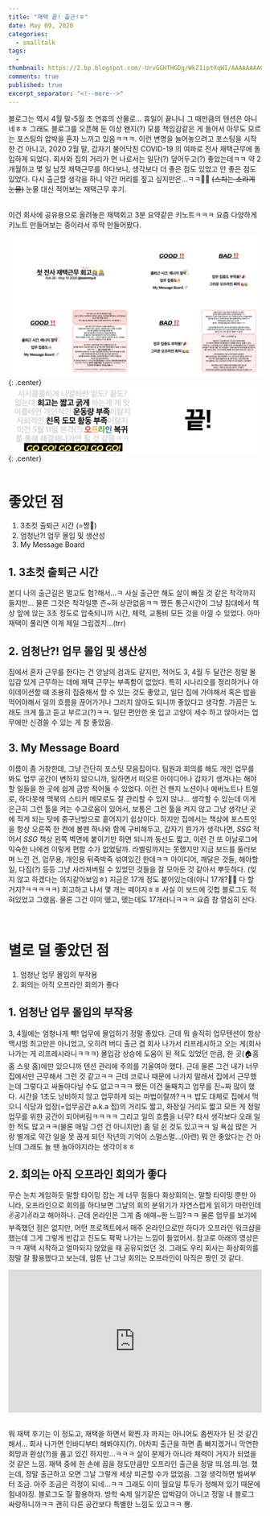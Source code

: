 ```yaml
---
title: "재택 끝! 출근!ㅎ"
date: May 09, 2020
categories:
  - smalltalk
tags:
  - 
thumbnail: https://2.bp.blogspot.com/-UrvGGHTHGDg/WkZ1iptXqWI/AAAAAAAACmM/XAteAf8SkG0-xgJt20KAH8C6JK_fIFmrwCLcBGAs/s1600/so%2Bexcited.jpg
comments: true
published: true
excerpt_separator: "<!--more-->"
---
```


블로그는 역시 4월 말-5월 초 연휴의 산물로... 휴일이 끝나니 그 때만큼의 텐션은 아니네ㅎㅎ 그래도 블로그를 오픈해 둔 이상 왠지(?) 모를 책임감같은 게 들어서 아무도 모르는 포스팅의 압박을 혼자 느끼고 있음ㅋㅋㅋ. 이런 변명을 늘어놓으려고 포스팅을 시작한 건 아니고, 2020 2월 말, 갑자기 불어닥친 COVID-19 의 여파로 전사 재택근무에 돌입하게 되었다. 회사와 집의 거리가 먼 나로서는 일단(?) 덮어두고(?) 좋았는데ㅋㅋ 약 2개월하고 몇 일 남짓 재택근무를 하다보니, 생각보다 더 좋은 점도 있었고 안 좋은 점도 있었다. 다시 출근할 생각을 하니 약간 머리를 짚고 싶지만은...ㅋㅋ🤦‍♀️ ~~(스치는 소라게 눈물)~~ 눈물 대신 적어보는 재택근무 후기. <!--more-->

<br>
이건 회사에 공유용으로 올려놓은 재택회고 3분 요약같은 키노트ㅋㅋㅋ 요즘 다양하게 키노트 만들어보는 중이라서 후딱 만들어봤다.

![input](/images/work_from_home_1.png){: .center}  
![input](/images/work_from_home_2.png){: .center}  
<br>

# 좋았던 점
1. 3초컷 출퇴근 시간 (=쨩💛)
2. 엄청난?! 업무 몰입 및 생산성
3. My Message Board

## 1. 3초컷 출퇴근 시간
본디 나의 출근길은 멀고도 험?해서...ㅋ 사실 출근만 해도 살이 빠질 것 같은 착각까지 들지만... 물론 그것은 착각일뿐 즌~혀 상관없음ㅋㅋ 쨌든 통근시간이 그냥 침대에서 책상 앞에 앉는 3초 정도로 압축되니까 시간, 체력, 교통비 모든 것을 아낄 수 있었다. 아마 재택이 풀리면 이게 제일 그립겠지...(trr)

## 2. 엄청난?! 업무 몰입 및 생산성
집에서 혼자 근무를 한다는 건 양날의 검과도 같지만, 적어도 3, 4월 두 달간은 정말 몰입감 있게 근무하는 데에 재택 근무는 부족함이 없었다. 특히 시나리오를 정리하거나 아이데이션할 떄 조용히 집중해서 할 수 있는 것도 좋았고, 일단 집에 가야해서 혹은 밥을 먹어야해서 일의 흐름을 끊어가거나 그러지 않아도 되니까 좋았다고 생각함. 가끔은 노래도 크게 틀고 듣고 부르고(?)ㅋㅋ. 일단 편안한 옷 입고 고양이 세수 하고 앉아서는 업무에만 신경쓸 수 있는 게 참 좋았음.

## 3. My Message Board
이름이 좀 거창한데, 그냥 간단히 포스팃 모음집이다. 팀원과 회의를 해도 개인 업무를 봐도 업무 공간이 변하지 않으니까, 일하면서 떠오른 아이디어나 갑자기 생겨나는 해야할 일들을 한 곳에 쉽게 금방 적어둘 수 있었다. 이런 건 왠지 노션이나 에버노트나 트렐로, 하다못해 맥북의 스티커 메모로도 잘 관리할 수 있지 않냐... 생각할 수 있는데 이게 은근히 그런 툴을 켜는 수고로움이 있어서, 보통은 그런 툴을 켜지 않고 그냥 생각난 곳에 적게 되는 탓에 중구난방으로 흩어지기 쉽상이다. 하지만 집에서는 책상에 포스트잇을 항상 오른쪽 한 켠에 볼펜 하나와 함께 구비해두고, 갑자기 뭔가가 생각나면, *SSG* 적어서 *SSG* 책상 왼쪽 벽면에 붙이기만 하면 되니까 동선도 짧고, 이런 건 또 아날로그에 익숙한 나에겐 이렇게 편할 수가 없었달까. 라벨링까지는 못했지만 지금 보드를 둘러보며 느낀 건, 업무용, 개인용 뒤죽박죽 섞여있긴 한데ㅋㅋ 아이디어, 깨달은 것들, 해야할 일, 다짐(?) 등등 그냥 사라져버릴 수 있었던 것들을 잘 모아둔 것 같아서 뿌듯하다. (잊지 않고 하겠다는 의지같아보임ㅎ) 지금은 17개 정도 붙어있는데(아니 17개?🤷‍♀️ 다 할 거지?ㅋㅋㅋㅋㅋ) 회고하고 나서 몇 개는 떼야지ㅎㅎ 사실 이 보드에 깃헙 블로그도 적혀있었고 그랬음. 물론 그건 이미 뗐고, 뗐는데도 17개라니ㅋㅋㅋ 요즘 참 열심히 산다.

<br>

# 별로 덜 좋았던 점
1. 엄청난 업무 몰입의 부작용
2. 회의는 아직 오프라인 회의가 좋다

## 1. 엄청난 업무 몰입의 부작용
3, 4월에는 엄청나게 뺙! 업무에 몰입하기 정말 좋았다. 근데 뭐 솔직히 업무텐션이 항상 맥시멈 최고만은 아니었고, 오히려 버디 출근 겸 회사 나가서 리프레시하고 오는 게(회사 나가는 게 리프레시라니ㅋㅋㅋ) 몰입감 상승에 도움이 된 적도 있었던 만큼, 한 곳(🏠홈 홈 스윗 홈)에만 있으니까 텐션 관리에 주의를 기울여야 했다. 근데 물론 그건 내가 너무 집에서만 근무해서 그런 것 같고ㅋㅋ 근데 코로나 때문에 나가지 말래서 집에서 근무했는데 그렇다고 싸돌아다닐 수도 없고ㅋㅋㅋ 쨌든 이건 둘째치고 업무를 진~짜 많이 했다. 시간을 1초도 낭비하지 않고 업무하게 되는 마법이랄까?ㅋㅋ 밥도 대체로 집에서 먹으니 식당과 업장(=업무공간 a.k.a 집)의 거리도 짧고, 화장실 거리도 짧고 모든 게 정말 업무를 위한 공간이 되어버림ㅋㅋㅋㅋ 그리고 일의 흐름을 너무? 타서 생각보다 오래 일한 적도 많고ㅋㅋ(물론 매일 그런 건 아니지만) 좀 덜 쉰 것도 있고ㅋㅋ 일 욕심 많은 거랑 별개로 약간 일을 못 끊게 되던 작년의 기억이 스멀스멀...(아련) 뭐 안 좋았다는 건 아닌데 그래도 놀 땐 놀아야지라는 생각이ㅎㅎ

## 2. 회의는 아직 오프라인 회의가 좋다
무슨 눈치 게임하듯 말할 타이밍 잡는 게 너무 힘들다 화상회의는. 말할 타이밍 뿐만 아니라, 오프라인으로 회의를 하다보면 그날의 회의 분위기가 자연스럽게 읽히기 마련인데 ✌️공기✌️라고 해야하나. 근데 온라인은 그게 좀 애매~한 느낌?ㅋㅋ 물론 업무를 보기에 부족했던 점은 없지만, 어떤 프로젝트에서 매주 온라인으로만 하다가 오프라인 워크샵을 했는데 그게 그렇게 반갑고 진도도 팍팍 나가는 느낌이 들었어서. 참고로 아래의 영상은ㅋㅋ 재택 시작하고 얼마되지 않았을 때 공유되었던 것. 그래도 우리 회사는 화상회의를 정말 잘 활용했다고 보는데, 암튼 난 그냥 회의는 오프라인이 아직은 짱인 것 같다. 


<style>.embed-container { position: relative; padding-bottom: 56.25%; height: 0; overflow: hidden; max-width: 100%; } .embed-container iframe, .embed-container object, .embed-container embed { position: absolute; top: 0; left: 0; width: 100%; height: 100%; }</style><div class='embed-container'><iframe src='https://www.youtube.com/embed/DYu_bGbZiiQ' frameborder='0' allowfullscreen></iframe></div>
<br>

뭐 재택 후기는 이 정도고, 재택을 하면서 확찐.자 까지는 아니어도 좀찐자가 된 것 같긴 해서... 회사 나가면 인바디부터 해봐야지(?). 어차피 출근을 하면 좀 빠지겠거니 막연한 희망과 환상(?)을 품고 있긴 하지만...ㅋㅋㅋ 살이 문제가 아니라 체력이 거지가 되었을 것 같은 느낌. 재택 중에 한 손에 꼽을 정도만큼만 오프라인 출근을 정말 띄.엄.띄.엄. 했는데, 정말 출근하고 오면 그날 그렇게 세상 피곤할 수가 없었음. 그걸 생각하면 벌써부터 조금. 아주 조금은 걱정이 되네...ㅋㅋ 그래도 이미 월요일 투두가 정해져 있기 때문에 힘내야징. 블로그도 잘 활용하자. 방학 숙제 일기같은 압박감이 아니고 정말 내 블로그 싸랑하니까ㅋㅋ 괜히 다른 공간보다 특별한 느낌도 있고ㅋㅋ 뿅.
